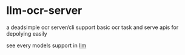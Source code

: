 # llm-ocr-server
a deadsimple ocr server/cli support basic ocr task and serve apis for depolying easily

see every models support in [llm](./llm)